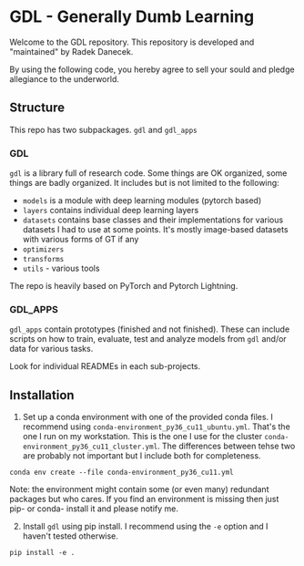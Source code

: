 # GDL - Generally Dumb Learning 

Welcome to the GDL repository. This repository is developed and "maintained" by Radek Danecek. 

By using the following code, you hereby agree to sell your sould and pledge allegiance to the underworld. 


## Structure 
This repo has two subpackages. `gdl` and `gdl_apps` 

### GDL
`gdl` is a library full of research code. Some things are OK organized, some things are badly organized. It includes but is not limited to the following: 

- `models` is a module with deep learning modules (pytorch based) 
- `layers` contains individual deep learning layers 
- `datasets` contains base classes and their implementations for various datasets I had to use at some points. It's mostly image-based datasets with various forms of GT if any
- `optimizers` 
- `transforms` 
- `utils` - various tools

The repo is heavily based on PyTorch and Pytorch Lightning. 

### GDL_APPS 
`gdl_apps` contain prototypes (finished and not finished). These can include scripts on how to train, evaluate, test and analyze models from `gdl` and/or data for various tasks. 

Look for individual READMEs in each sub-projects. 


## Installation 

1) Set up a conda environment with one of the provided conda files. I recommend using `conda-environment_py36_cu11_ubuntu.yml`. That's the one I run on my workstation. This is the one I use for the cluster `conda-environment_py36_cu11_cluster.yml`. The differences between tehse two are probably not important but I include both for completeness. 


`conda env create --file conda-environment_py36_cu11.yml`

Note: the environment might contain some (or even many) redundant packages but who cares. If you find an environment is missing then just pip- or conda- install it and please notify me.


2) Install `gdl` using pip install. I recommend using the `-e` option and I haven't tested otherwise. 

`pip install -e .`
